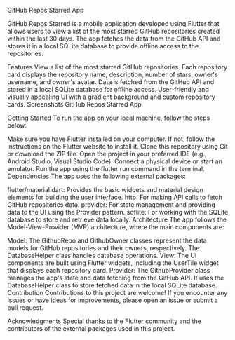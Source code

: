 GitHub Repos Starred App

GitHub Repos Starred is a mobile application developed using Flutter that allows users to view a list of the most starred GitHub repositories created within the last 30 days. The app fetches the data from the GitHub API and stores it in a local SQLite database to provide offline access to the repositories.

Features
View a list of the most starred GitHub repositories.
Each repository card displays the repository name, description, number of stars, owner's username, and owner's avatar.
Data is fetched from the GitHub API and stored in a local SQLite database for offline access.
User-friendly and visually appealing UI with a gradient background and custom repository cards.
Screenshots
GitHub Repos Starred App

Getting Started
To run the app on your local machine, follow the steps below:

Make sure you have Flutter installed on your computer. If not, follow the instructions on the Flutter website to install it.
Clone this repository using Git or download the ZIP file.
Open the project in your preferred IDE (e.g., Android Studio, Visual Studio Code).
Connect a physical device or start an emulator.
Run the app using the flutter run command in the terminal.
Dependencies
The app uses the following external packages:

flutter/material.dart: Provides the basic widgets and material design elements for building the user interface.
http: For making API calls to fetch GitHub repositories data.
provider: For state management and providing data to the UI using the Provider pattern.
sqflite: For working with the SQLite database to store and retrieve data locally.
Architecture
The app follows the Model-View-Provider (MVP) architecture, where the main components are:

Model: The GithubRepo and GithubOwner classes represent the data models for GitHub repositories and their owners, respectively. The DatabaseHelper class handles database operations.
View: The UI components are built using Flutter widgets, including the UserTile widget that displays each repository card.
Provider: The GithubProvider class manages the app's state and data fetching from the GitHub API. It uses the DatabaseHelper class to store fetched data in the local SQLite database.
Contribution
Contributions to this project are welcome! If you encounter any issues or have ideas for improvements, please open an issue or submit a pull request.



Acknowledgments
Special thanks to the Flutter community and the contributors of the external packages used in this project.


